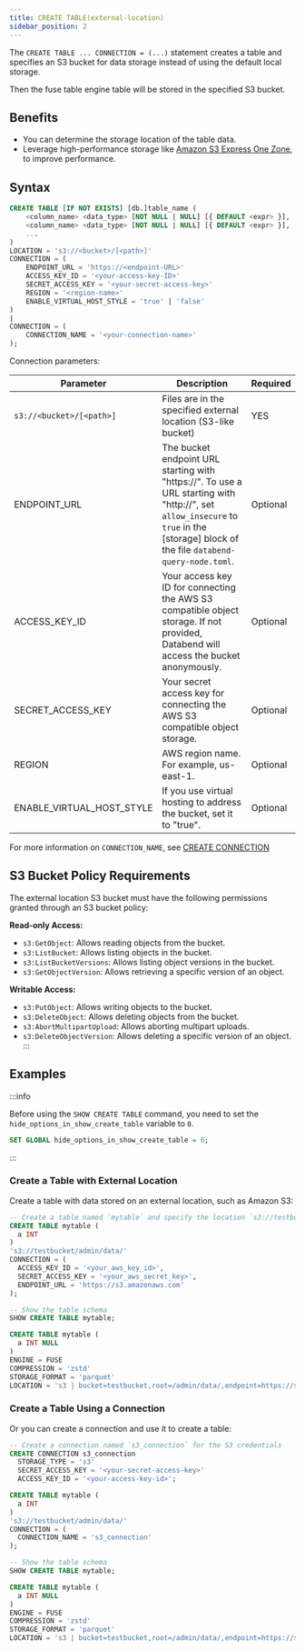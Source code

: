 ```yaml
---
title: CREATE TABLE(external-location)
sidebar_position: 2
---
```


The `CREATE TABLE ... CONNECTION = (...)` statement creates a table and specifies an S3 bucket for data storage instead of using the default local storage.

Then the fuse table engine table will be stored in the specified S3 bucket.

## Benefits

- You can determine the storage location of the table data.
- Leverage high-performance storage like [Amazon S3 Express One Zone](https://aws.amazon.com/s3/storage-classes/express-one-zone/), to improve performance.

## Syntax

```sql
CREATE TABLE [IF NOT EXISTS] [db.]table_name (
    <column_name> <data_type> [NOT NULL | NULL] [{ DEFAULT <expr> }],
    <column_name> <data_type> [NOT NULL | NULL] [{ DEFAULT <expr> }],
    ...
)
LOCATION = 's3://<bucket>/[<path>]'
CONNECTION = (
    ENDPOINT_URL = 'https://<endpoint-URL>'
    ACCESS_KEY_ID = '<your-access-key-ID>'
    SECRET_ACCESS_KEY = '<your-secret-access-key>'
    REGION = '<region-name>'
    ENABLE_VIRTUAL_HOST_STYLE = 'true' | 'false'
)
|
CONNECTION = (
    CONNECTION_NAME = '<your-connection-name>'
);
```

Connection parameters:

| Parameter                   | Description                                                                                                                                                                                                              | Required   |
|-----------------------------|--------------------------------------------------------------------------------------------------------------------------------------------------------------------------------------------------------------------------|------------|
| `s3://<bucket>/[<path>]`    | Files are in the specified external location (S3-like bucket)                                                                                                                                                            | YES        |
| ENDPOINT_URL              	 | The bucket endpoint URL starting with "https://". To use a URL starting with "http://", set `allow_insecure` to `true` in the [storage] block of the file `databend-query-node.toml`.                                  	 | Optional 	 |
| ACCESS_KEY_ID             	 | Your access key ID for connecting the AWS S3 compatible object storage. If not provided, Databend will access the bucket anonymously.    	                                                                               | Optional 	 |
| SECRET_ACCESS_KEY         	 | Your secret access key for connecting the AWS S3 compatible object storage. 	                                                                                                                                            | Optional 	 |
| REGION                    	 | AWS region name. For example, us-east-1.                                    	                                                                                                                                            | Optional 	 |
| ENABLE_VIRTUAL_HOST_STYLE 	 | If you use virtual hosting to address the bucket, set it to "true".                               	                                                                                                                      | Optional 	 |

For more information on `CONNECTION_NAME`, see [CREATE CONNECTION](../13-connection/create-connection.md)

## S3 Bucket Policy Requirements

The external location S3 bucket must have the following permissions granted through an S3 bucket policy:

**Read-only Access:**
- `s3:GetObject`: Allows reading objects from the bucket.
- `s3:ListBucket`: Allows listing objects in the bucket.
- `s3:ListBucketVersions`: Allows listing object versions in the bucket.
- `s3:GetObjectVersion`: Allows retrieving a specific version of an object.

**Writable Access:**
- `s3:PutObject`: Allows writing objects to the bucket.
- `s3:DeleteObject`: Allows deleting objects from the bucket.
- `s3:AbortMultipartUpload`: Allows aborting multipart uploads.
- `s3:DeleteObjectVersion`: Allows deleting a specific version of an object.
:::

## Examples

:::info

Before using the `SHOW CREATE TABLE` command, you need to set the `hide_options_in_show_create_table` variable to `0`.
```sql
SET GLOBAL hide_options_in_show_create_table = 0;
```
:::

### Create a Table with External Location

Create a table with data stored on an external location, such as Amazon S3:

```sql
-- Create a table named `mytable` and specify the location `s3://testbucket/admin/data/` for the data storage
CREATE TABLE mytable (
  a INT
)
's3://testbucket/admin/data/'
CONNECTION = (
  ACCESS_KEY_ID = '<your_aws_key_id>',
  SECRET_ACCESS_KEY = '<your_aws_secret_key>',
  ENDPOINT_URL = 'https://s3.amazonaws.com'
);

-- Show the table schema
SHOW CREATE TABLE mytable;

CREATE TABLE mytable (
  a INT NULL
)
ENGINE = FUSE
COMPRESSION = 'zstd'
STORAGE_FORMAT = 'parquet'
LOCATION = 's3 | bucket=testbucket,root=/admin/data/,endpoint=https://s3.amazonaws.com';
```

### Create a Table Using a Connection

Or you can create a connection and use it to create a table:
```sql
-- Create a connection named `s3_connection` for the S3 credentials
CREATE CONNECTION s3_connection
  STORAGE_TYPE = 's3'
  SECRET_ACCESS_KEY = '<your-secret-access-key>'
  ACCESS_KEY_ID = '<your-access-key-id>';

CREATE TABLE mytable (
  a INT
)
's3://testbucket/admin/data/'
CONNECTION = (
  CONNECTION_NAME = 's3_connection'
);

-- Show the table schema
SHOW CREATE TABLE mytable;

CREATE TABLE mytable (
  a INT NULL
)
ENGINE = FUSE
COMPRESSION = 'zstd'
STORAGE_FORMAT = 'parquet'
LOCATION = 's3 | bucket=testbucket,root=/admin/data/,endpoint=https://s3.amazonaws.com';
```
